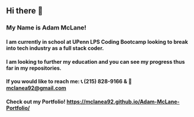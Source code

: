 ## Hi there 👋
### My Name is Adam McLane!
#### I am currently in school at UPenn LPS Coding Bootcamp looking to break into tech industry as a full stack coder.

#### I am looking to further my education and you can see my progress thus far in my repositories.

#### If you would like to reach me: 📞 (215) 828-9166 & 📧 mclanea92@gmail.com

#### Check out my Portfolio! https://mclanea92.github.io/Adam-McLane-Portfolio/

<!--
**mclanea92/mclanea92** is a ✨ _special_ ✨ repository because its `README.md` (this file) appears on your GitHub profile.

Here are some ideas to get you started:

- 🔭 I’m currently working on ...
- 🌱 I’m currently learning ...
- 👯 I’m looking to collaborate on ...
- 🤔 I’m looking for help with ...
- 💬 Ask me about ...
- 📫 How to reach me: ...
- 😄 Pronouns: ...
- ⚡ Fun fact: ...
-->
